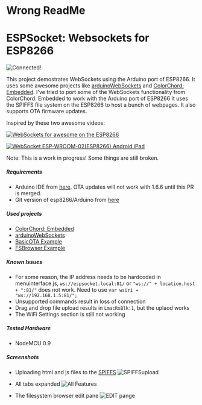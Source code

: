 # Wrong ReadMe


ESPSocket: Websockets for ESP8266
===========================================

![Connected!](/Screenshots/Connected.png)

This project demostrates WebSockets using the Arduino port of ESP8266. It uses some awesome projects like [arduinoWebSockets](https://github.com/Links2004/arduinoWebSockets) and [ColorChord: Embedded](https://github.com/cnlohr/colorchord). I've tried to port some of the WebSockets functionality from ColorChord: Embedded to work with the Arduino port of ESP8266
It uses the SPIFFS file system on the ESP8266 to host a bunch of webpages. It also supports OTA firmware updates.

Inspired by these two awesome videos:

[![WebSockets for awesome on the ESP8266](http://img.youtube.com/vi/8ISbmQTbjDI/0.jpg)](http://www.youtube.com/watch?v=8ISbmQTbjDI)

[![WebSocket ESP-WROOM-02(ESP8266) Android iPad](http://img.youtube.com/vi/q3SqUsdBtDY/0.jpg)](http://www.youtube.com/watch?v=q3SqUsdBtDY)


Note: This is a work in progress! Some things are still broken.

##### Requirements #####
 - Arduino IDE from [here](https://github.com/arduino/Arduino/pull/4107). OTA updates will not work with 1.6.6 until this PR is merged. 
 - Git version of esp8266/Arduino from [here](https://github.com/esp8266/Arduino)
  
##### Used projects #####
 - [ColorChord: Embedded](https://github.com/cnlohr/colorchord)
 - [arduinoWebSockets](https://github.com/Links2004/arduinoWebSockets)
 - [BasicOTA Example](https://github.com/esp8266/Arduino/tree/master/libraries/ArduinoOTA/examples/BasicOTA)
 - [FSBrowser Example](https://github.com/esp8266/Arduino/tree/master/libraries/ESP8266WebServer/examples/FSBrowser)

##### Known Issues #####
 - For some reason, the IP address needs to be hardcoded in menuinterface.js, `ws://espsocket.local:81/` or `"ws://" + location.host + ":81/"` does not work. Need to use `var wsUri = "ws://192.168.1.5:81/";`
 - Unsupported commands result in loss of connection
 - Drag and drop file upload results in `LmacRxBlk:1`, but the uplaod works
 - The WiFi Settings section is still not working

##### Tested Hardware #####
 - NodeMCU 0.9

##### Screenshots #####

 - Uploading html and js files to the [SPIFFS](https://github.com/esp8266/Arduino/blob/master/doc/filesystem.md)
![SPIFFSupload](/Screenshots/SPIFFSupload.png)

 - All tabs expanded
![All Features](/Screenshots/all.png)

 - The filesystem browser edit pane
![EDIT pange](/Screenshots/EditPane.png)
